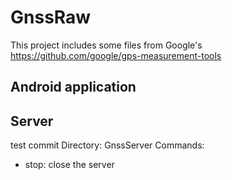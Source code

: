 # GnssRaw

This project includes some files from Google's https://github.com/google/gps-measurement-tools

## Android application


## Server
test commit
Directory: GnssServer
Commands:
- stop: close the server
